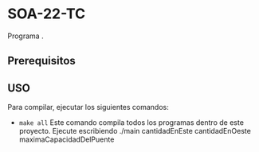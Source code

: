 # SOA-22-TC
Programa .

## Prerequisitos


## USO
Para compilar, ejecutar los siguientes comandos: 
- `make all`
Este comando compila todos los programas dentro de este proyecto.
Ejecute escribiendo ./main cantidadEnEste cantidadEnOeste maximaCapacidadDelPuente


